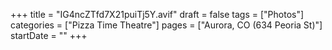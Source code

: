 +++
title = "IG4ncZTfd7X21puiTj5Y.avif"
draft = false
tags = ["Photos"]
categories = ["Pizza Time Theatre"]
pages = ["Aurora, CO (634 Peoria St)"]
startDate = ""
+++
